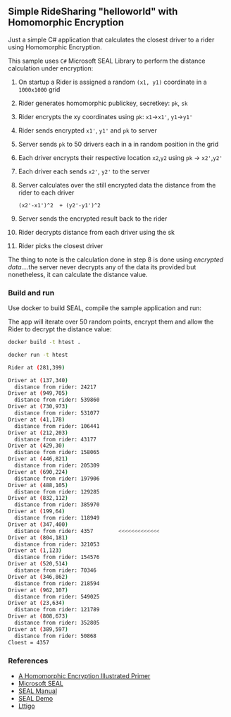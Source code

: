 ## Simple RideSharing "helloworld" with Homomorphic Encryption

Just a simple C# application that calculates the closest driver to a rider using Homomorphic Encryption.

This sample uses `C#` Microsoft SEAL Library to perform the distance calculation under encryption:

1. On startup a Rider is assigned a random `(x1, y1)` coordinate in a `1000x1000` grid
2. Rider generates homomorphic publickey, secretkey:  `pk`, `sk`
3. Rider encrypts the xy coordinates using `pk`:  `x1`->`x1'`, `y1`->`y1'`
4. Rider sends encrypted `x1'`, `y1'`  and `pk` to server
5. Server sends `pk` to 50 drivers each in a in random position in the grid
6. Each driver encrypts their respective location `x2`,`y2` using `pk`  -> `x2'`,`y2'`
7. Each driver each sends `x2'`, `y2'` to the server
8. Server calculates over the still encrypted data the distance from the rider to each driver

   `(x2'-x1')^2  + (y2'-y1')^2`  

9. Server sends the encrypted result back to the rider
10. Rider decrypts distance from each driver using the sk  
11. Rider picks the closest driver

The thing to note is the calculation done in step 8 is done using _encrypted data_....the server never decrypts any of the data its provided but nonetheless, it can calculate the distance value.

### Build and run

Use docker to build SEAL, compile the sample application and run:

The app will iterate over 50 random points, encrypt them and allow the Rider to decrypt the distance value:

```bash
docker build -t htest .

docker run -t htest

Rider at (281,399)

Driver at (137,340)
  distance from rider: 24217
Driver at (949,705)
  distance from rider: 539860
Driver at (730,973)
  distance from rider: 531077
Driver at (41,178)
  distance from rider: 106441
Driver at (212,203)
  distance from rider: 43177
Driver at (429,30)
  distance from rider: 158065
Driver at (446,821)
  distance from rider: 205309
Driver at (690,224)
  distance from rider: 197906
Driver at (488,105)
  distance from rider: 129285
Driver at (832,112)
  distance from rider: 385970
Driver at (199,64)
  distance from rider: 118949
Driver at (347,400)
  distance from rider: 4357        <<<<<<<<<<<<<
Driver at (804,181)
  distance from rider: 321053
Driver at (1,123)
  distance from rider: 154576
Driver at (520,514)
  distance from rider: 70346
Driver at (346,862)
  distance from rider: 218594
Driver at (962,107)
  distance from rider: 549025
Driver at (23,634)
  distance from rider: 121789
Driver at (808,673)
  distance from rider: 352805
Driver at (389,597)
  distance from rider: 50868
Cloest = 4357

```

### References

- [A Homomorphic Encryption Illustrated Primer](https://blog.n1analytics.com/homomorphic-encryption-illustrated-primer/)
- [Microsoft SEAL](https://github.com/microsoft/SEAL)
- [SEAL Manual](https://www.microsoft.com/en-us/research/uploads/prod/2017/11/sealmanual-2-3-1.pdf)
- [SEAL Demo](https://github.com/microsoft/SEAL-Demo)
- [Lttigo](https://github.com/ldsec/lattigo)

